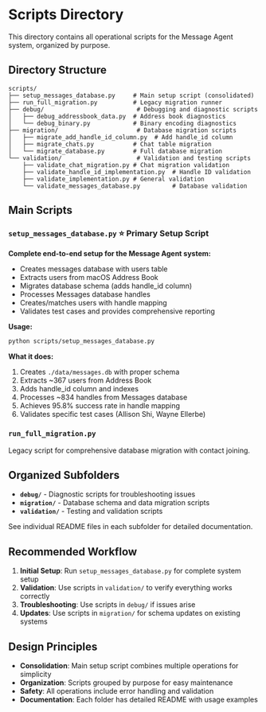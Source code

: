# Scripts Directory

This directory contains all operational scripts for the Message Agent system, organized by purpose.

## Directory Structure

```
scripts/
├── setup_messages_database.py     # Main setup script (consolidated)
├── run_full_migration.py          # Legacy migration runner
├── debug/                          # Debugging and diagnostic scripts
│   ├── debug_addressbook_data.py  # Address book diagnostics
│   └── debug_binary.py            # Binary encoding diagnostics
├── migration/                      # Database migration scripts
│   ├── migrate_add_handle_id_column.py  # Add handle_id column
│   ├── migrate_chats.py           # Chat table migration
│   └── migrate_database.py        # Full database migration
└── validation/                     # Validation and testing scripts
    ├── validate_chat_migration.py # Chat migration validation
    ├── validate_handle_id_implementation.py  # Handle ID validation
    ├── validate_implementation.py # General validation
    └── validate_messages_database.py         # Database validation
```

## Main Scripts

### `setup_messages_database.py` ⭐ **Primary Setup Script**
**Complete end-to-end setup for the Message Agent system:**
- Creates messages database with users table
- Extracts users from macOS Address Book
- Migrates database schema (adds handle_id column)
- Processes Messages database handles
- Creates/matches users with handle mapping
- Validates test cases and provides comprehensive reporting

**Usage:**
```bash
python scripts/setup_messages_database.py
```

**What it does:**
1. Creates `./data/messages.db` with proper schema
2. Extracts ~367 users from Address Book
3. Adds handle_id column and indexes
4. Processes ~834 handles from Messages database
5. Achieves 95.8% success rate in handle mapping
6. Validates specific test cases (Allison Shi, Wayne Ellerbe)

### `run_full_migration.py`
Legacy script for comprehensive database migration with contact joining.

## Organized Subfolders

- **`debug/`** - Diagnostic scripts for troubleshooting issues
- **`migration/`** - Database schema and data migration scripts  
- **`validation/`** - Testing and validation scripts

See individual README files in each subfolder for detailed documentation.

## Recommended Workflow

1. **Initial Setup**: Run `setup_messages_database.py` for complete system setup
2. **Validation**: Use scripts in `validation/` to verify everything works correctly
3. **Troubleshooting**: Use scripts in `debug/` if issues arise
4. **Updates**: Use scripts in `migration/` for schema updates on existing systems

## Design Principles

- **Consolidation**: Main setup script combines multiple operations for simplicity
- **Organization**: Scripts grouped by purpose for easy maintenance
- **Safety**: All operations include error handling and validation
- **Documentation**: Each folder has detailed README with usage examples